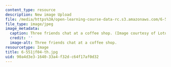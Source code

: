 ```yaml
---
content_type: resource
description: New image Upload
file: /media/https%3A/open-learning-course-data-rc.s3.amazonaws.com/6-551j-acoustics-of-speech-and-hearing-fall-2004/90a4d3e3164033a4f32dc64f17af0d32_6-551jf04-th.jpg
file_type: image/jpeg
image_metadata:
  caption: Three friends chat at a coffee shop. (Image courtesy of LotusHead and [stock.xchng](http://www.freeimages.com/).)
  credit: ''
  image-alt: Three friends chat at a coffee shop.
resourcetype: Image
title: 6-551jf04-th.jpg
uid: 90a4d3e3-1640-33a4-f32d-c64f17af0d32
---
```

